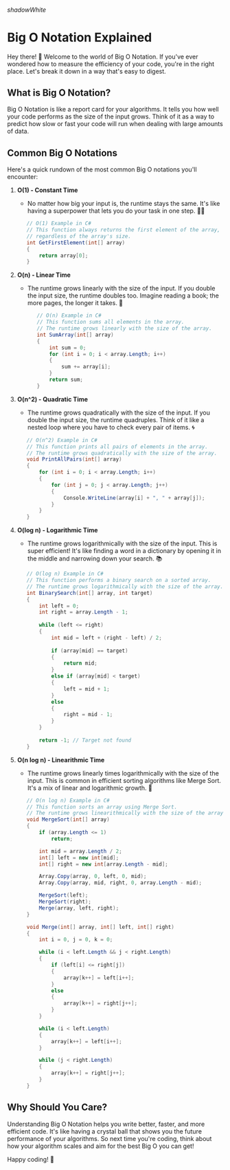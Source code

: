###### shadowWhite

# Big O Notation Explained

Hey there! 👋 Welcome to the world of Big O Notation. If you've ever wondered how to measure the efficiency of your code, you're in the right place. Let's break it down in a way that's easy to digest.

## What is Big O Notation?

Big O Notation is like a report card for your algorithms. It tells you how well your code performs as the size of the input grows. Think of it as a way to predict how slow or fast your code will run when dealing with large amounts of data.

## Common Big O Notations

Here's a quick rundown of the most common Big O notations you'll encounter:

1. **O(1) - Constant Time**
   - No matter how big your input is, the runtime stays the same. It's like having a superpower that lets you do your task in one step. 🦸‍♂️
   ```csharp
      // O(1) Example in C#
      // This function always returns the first element of the array,
      // regardless of the array's size.
      int GetFirstElement(int[] array)
      {
          return array[0];
      }
   ```

2. **O(n) - Linear Time**
   - The runtime grows linearly with the size of the input. If you double the input size, the runtime doubles too. Imagine reading a book; the more pages, the longer it takes. 📖

      ```csharp
         // O(n) Example in C#
         // This function sums all elements in the array.
         // The runtime grows linearly with the size of the array.
         int SumArray(int[] array)
         {
             int sum = 0;
             for (int i = 0; i < array.Length; i++)
             {
                 sum += array[i];
             }
             return sum;
         }
      ```


3. **O(n^2) - Quadratic Time**
   - The runtime grows quadratically with the size of the input. If you double the input size, the runtime quadruples. Think of it like a nested loop where you have to check every pair of items. 🌀
   ```csharp
      // O(n^2) Example in C#
      // This function prints all pairs of elements in the array.
      // The runtime grows quadratically with the size of the array.
      void PrintAllPairs(int[] array)
      {
          for (int i = 0; i < array.Length; i++)
          {
              for (int j = 0; j < array.Length; j++)
              {
                  Console.WriteLine(array[i] + ", " + array[j]);
              }
          }
      }
   ```

4. **O(log n) - Logarithmic Time**
   - The runtime grows logarithmically with the size of the input. This is super efficient! It's like finding a word in a dictionary by opening it in the middle and narrowing down your search. 📚


   ```csharp
      // O(log n) Example in C#
      // This function performs a binary search on a sorted array.
      // The runtime grows logarithmically with the size of the array.
      int BinarySearch(int[] array, int target)
      {
          int left = 0;
          int right = array.Length - 1;
          
          while (left <= right)
          {
              int mid = left + (right - left) / 2;
              
              if (array[mid] == target)
              {
                  return mid;
              }
              else if (array[mid] < target)
              {
                  left = mid + 1;
              }
              else
              {
                  right = mid - 1;
              }
          }
          
          return -1; // Target not found
      }
   ```


5. **O(n log n) - Linearithmic Time**
   - The runtime grows linearly times logarithmically with the size of the input. This is common in efficient sorting algorithms like Merge Sort. It's a mix of linear and logarithmic growth. 🔀

   ```csharp
      // O(n log n) Example in C#
      // This function sorts an array using Merge Sort.
      // The runtime grows linearithmically with the size of the array.
      void MergeSort(int[] array)
      {
          if (array.Length <= 1)
              return;

          int mid = array.Length / 2;
          int[] left = new int[mid];
          int[] right = new int[array.Length - mid];

          Array.Copy(array, 0, left, 0, mid);
          Array.Copy(array, mid, right, 0, array.Length - mid);

          MergeSort(left);
          MergeSort(right);
          Merge(array, left, right);
      }

      void Merge(int[] array, int[] left, int[] right)
      {
          int i = 0, j = 0, k = 0;

          while (i < left.Length && j < right.Length)
          {
              if (left[i] <= right[j])
              {
                  array[k++] = left[i++];
              }
              else
              {
                  array[k++] = right[j++];
              }
          }

          while (i < left.Length)
          {
              array[k++] = left[i++];
          }

          while (j < right.Length)
          {
              array[k++] = right[j++];
          }
      }
   ```

## Why Should You Care?

Understanding Big O Notation helps you write better, faster, and more efficient code. It's like having a crystal ball that shows you the future performance of your algorithms. So next time you're coding, think about how your algorithm scales and aim for the best Big O you can get!

Happy coding! 🚀